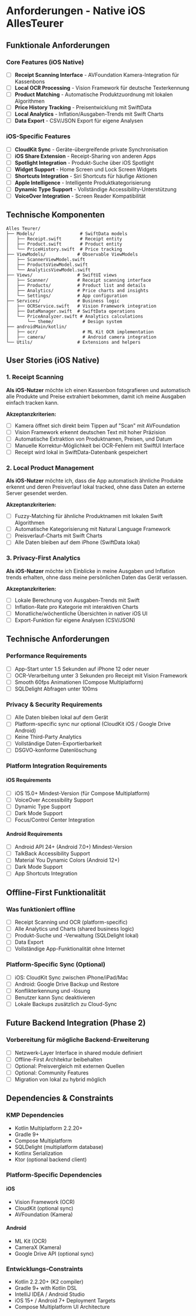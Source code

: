 # Anforderungen - Native iOS AllesTeurer

## Funktionale Anforderungen

### Core Features (iOS Native)

- [ ] **Receipt Scanning Interface** - AVFoundation Kamera-Integration für Kassenbons
- [ ] **Local OCR Processing** - Vision Framework für deutsche Texterkennung
- [ ] **Product Matching** - Automatische Produktzuordnung mit lokalen Algorithmen
- [ ] **Price History Tracking** - Preisentwicklung mit SwiftData
- [ ] **Local Analytics** - Inflation/Ausgaben-Trends mit Swift Charts
- [ ] **Data Export** - CSV/JSON Export für eigene Analysen

### iOS-Specific Features

- [ ] **CloudKit Sync** - Geräte-übergreifende private Synchronisation
- [ ] **iOS Share Extension** - Receipt-Sharing von anderen Apps
- [ ] **Spotlight Integration** - Produkt-Suche über iOS Spotlight
- [ ] **Widget Support** - Home Screen und Lock Screen Widgets
- [ ] **Shortcuts Integration** - Siri Shortcuts für häufige Aktionen
- [ ] **Apple Intelligence** - Intelligente Produktkategorisierung
- [ ] **Dynamic Type Support** - Vollständige Accessibility-Unterstützung
- [ ] **VoiceOver Integration** - Screen Reader Kompatibilität

## Technische Komponenten

```text
Alles Teurer/
├── Models/                 # SwiftData models
│   ├── Receipt.swift       # Receipt entity
│   ├── Product.swift       # Product entity
│   └── PriceHistory.swift  # Price tracking
├── ViewModels/            # Observable ViewModels
│   ├── ScannerViewModel.swift
│   ├── ProductsViewModel.swift
│   └── AnalyticsViewModel.swift
├── Views/                 # SwiftUI views
│   ├── Scanner/           # Receipt scanning interface
│   ├── Products/          # Product list and details
│   ├── Analytics/         # Price charts and insights
│   └── Settings/          # App configuration
├── Services/              # Business logic
│   ├── OCRService.swift   # Vision Framework integration
│   ├── DataManager.swift  # SwiftData operations
│   └── PriceAnalyzer.swift # Analytics calculations
│       └── theme/           # Design system
├── androidMain/kotlin/
│   ├── ocr/                 # ML Kit OCR implementation
│   ├── camera/              # Android camera integration
└── Utils/                 # Extensions and helpers
```

## User Stories (iOS Native)

### 1. Receipt Scanning

**Als iOS-Nutzer** möchte ich einen Kassenbon fotografieren und automatisch alle Produkte und Preise extrahiert bekommen, damit ich meine Ausgaben einfach tracken kann.

**Akzeptanzkriterien:**

- [ ] Kamera öffnet sich direkt beim Tippen auf "Scan" mit AVFoundation
- [ ] Vision Framework erkennt deutschen Text mit hoher Präzision
- [ ] Automatische Extraktion von Produktnamen, Preisen, und Datum
- [ ] Manuelle Korrektur-Möglichkeit bei OCR-Fehlern mit SwiftUI Interface
- [ ] Receipt wird lokal in SwiftData-Datenbank gespeichert

### 2. Local Product Management

**Als iOS-Nutzer** möchte ich, dass die App automatisch ähnliche Produkte erkennt und deren Preisverlauf lokal tracked, ohne dass Daten an externe Server gesendet werden.

**Akzeptanzkriterien:**

- [ ] Fuzzy-Matching für ähnliche Produktnamen mit lokalen Swift Algorithmen
- [ ] Automatische Kategorisierung mit Natural Language Framework
- [ ] Preisverlauf-Charts mit Swift Charts
- [ ] Alle Daten bleiben auf dem iPhone (SwiftData lokal)

### 3. Privacy-First Analytics

**Als iOS-Nutzer** möchte ich Einblicke in meine Ausgaben und Inflation trends erhalten, ohne dass meine persönlichen Daten das Gerät verlassen.

**Akzeptanzkriterien:**

- [ ] Lokale Berechnung von Ausgaben-Trends mit Swift
- [ ] Inflation-Rate pro Kategorie mit interaktiven Charts
- [ ] Monatliche/wöchentliche Übersichten in nativer iOS UI
- [ ] Export-Funktion für eigene Analysen (CSV/JSON)

## Technische Anforderungen

### Performance Requirements

- [ ] App-Start unter 1.5 Sekunden auf iPhone 12 oder neuer
- [ ] OCR-Verarbeitung unter 3 Sekunden pro Receipt mit Vision Framework
- [ ] Smooth 60fps Animationen (Compose Multiplatform)
- [ ] SQLDelight Abfragen unter 100ms

### Privacy & Security Requirements

- [ ] Alle Daten bleiben lokal auf dem Gerät
- [ ] Platform-specific sync nur optional (CloudKit iOS / Google Drive Android)
- [ ] Keine Third-Party Analytics
- [ ] Vollständige Daten-Exportierbarkeit
- [ ] DSGVO-konforme Datenlöschung

### Platform Integration Requirements

#### iOS Requirements

- [ ] iOS 15.0+ Mindest-Version (für Compose Multiplatform)
- [ ] VoiceOver Accessibility Support
- [ ] Dynamic Type Support
- [ ] Dark Mode Support
- [ ] Focus/Control Center Integration

#### Android Requirements

- [ ] Android API 24+ (Android 7.0+) Mindest-Version
- [ ] TalkBack Accessibility Support
- [ ] Material You Dynamic Colors (Android 12+)
- [ ] Dark Mode Support
- [ ] App Shortcuts Integration

## Offline-First Funktionalität

### Was funktioniert offline

- [ ] Receipt Scanning und OCR (platform-specific)
- [ ] Alle Analytics und Charts (shared business logic)
- [ ] Produkt-Suche und -Verwaltung (SQLDelight lokal)
- [ ] Data Export
- [ ] Vollständige App-Funktionalität ohne Internet

### Platform-Specific Sync (Optional)

- [ ] iOS: CloudKit Sync zwischen iPhone/iPad/Mac
- [ ] Android: Google Drive Backup und Restore
- [ ] Konflikterkennung und -lösung
- [ ] Benutzer kann Sync deaktivieren
- [ ] Lokale Backups zusätzlich zu Cloud-Sync

## Future Backend Integration (Phase 2)

### Vorbereitung für mögliche Backend-Erweiterung

- [ ] Netzwerk-Layer Interface in shared module definiert
- [ ] Offline-First Architektur beibehalten
- [ ] Optional: Preisvergleich mit externen Quellen
- [ ] Optional: Community Features
- [ ] Migration von lokal zu hybrid möglich

## Dependencies & Constraints

### KMP Dependencies

- Kotlin Multiplatform 2.2.20+
- Gradle 9+
- Compose Multiplatform
- SQLDelight (multiplatform database)
- Kotlinx Serialization
- Ktor (optional backend client)

### Platform-Specific Dependencies

#### iOS

- Vision Framework (OCR)
- CloudKit (optional sync)
- AVFoundation (Kamera)

#### Android

- ML Kit (OCR)
- CameraX (Kamera)
- Google Drive API (optional sync)

### Entwicklungs-Constraints

- Kotlin 2.2.20+ (K2 compiler)
- Gradle 9+ with Kotlin DSL
- IntelliJ IDEA / Android Studio
- iOS 15+ / Android 7+ Deployment Targets
- Compose Multiplatform UI Architecture
